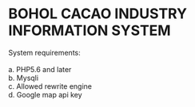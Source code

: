 # BOHOL CACAO INDUSTRY INFORMATION SYSTEM
System requirements:<br/>
<br/>
a. PHP5.6 and later<br/>
b. Mysqli <br/>
c. Allowed rewrite engine<br/>
d. Google map api key<br/>

